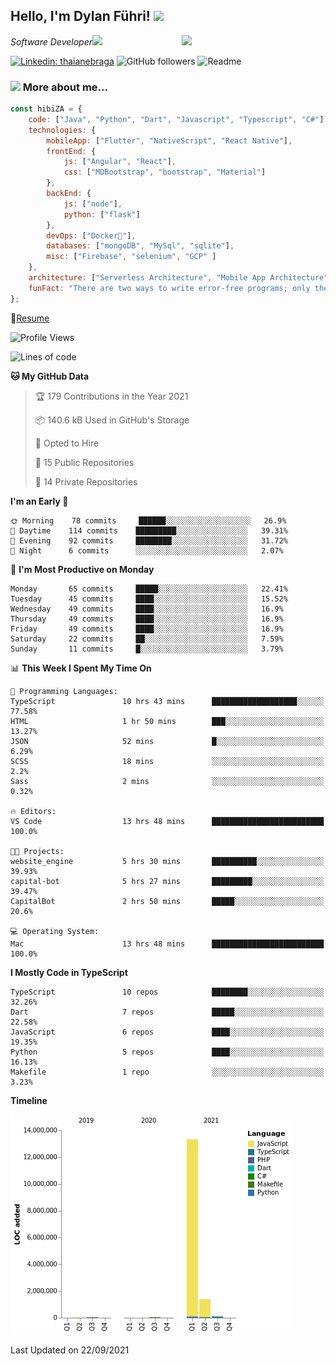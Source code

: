 <h2>Hello, I'm Dylan Führi! <img src="https://media.giphy.com/media/12oufCB0MyZ1Go/giphy.gif" width="50"></h2>
<img align='right' src="https://media.giphy.com/media/836HiJc7pgzy8iNXCn/giphy.gif" width="230">
<p><em>Software Developer</a><img src="https://media.giphy.com/media/WUlplcMpOCEmTGBtBW/giphy.gif" width="30"> 
</em></p>

[![Linkedin: thaianebraga](https://img.shields.io/badge/-Dylan-blue?style=flat-square&logo=Linkedin&logoColor=white&link=https://www.linkedin.com/in/dylan-fuhri/)](https://www.linkedin.com/in/dylan-fuhri/)
![GitHub followers](https://img.shields.io/github/followers/HibiZA?style=social)
![Readme](https://github.com/HibiZA/HibiZA/workflows/Readme/badge.svg)

### <img src="https://media.giphy.com/media/VgCDAzcKvsR6OM0uWg/giphy.gif" width="50"> More about me...  

```javascript
const hibiZA = {
    code: ["Java", "Python", "Dart", "Javascript", "Typescript", "C#"],
    technologies: {
        mobileApp: ["Flutter", "NativeScript", "React Native"],
        frontEnd: {
            js: ["Angular", "React"],
            css: ["MDBootstrap", "bootstrap", "Material"]
        },
        backEnd: {
            js: ["node"],
            python: ["flask"]
        },
        devOps: ["Docker🐳"],
        databases: ["mongoDB", "MySql", "sqlite"],
        misc: ["Firebase", "selenium", "GCP" ]
    },
    architecture: ["Serverless Architecture", "Mobile App Architecture"],
    funFact: "There are two ways to write error-free programs; only the third one works"
};
```
📝[Resume](https://drive.google.com/file/d/1RjxKCcvUeoyYgnL_eCwQ9zay77Ayr0Xu/view?usp=sharing)
<!--START_SECTION:waka-->
![Profile Views](http://img.shields.io/badge/Profile%20Views-0-blue)

![Lines of code](https://img.shields.io/badge/From%20Hello%20World%20I%27ve%20Written-14.9%20million%20lines%20of%20code-blue)

**🐱 My GitHub Data** 

> 🏆 179 Contributions in the Year 2021
 > 
> 📦 140.6 kB Used in GitHub's Storage 
 > 
> 💼 Opted to Hire
 > 
> 📜 15 Public Repositories 
 > 
> 🔑 14 Private Repositories  
 > 
**I'm an Early 🐤** 

```text
🌞 Morning    78 commits     ██████░░░░░░░░░░░░░░░░░░░   26.9% 
🌆 Daytime    114 commits    █████████░░░░░░░░░░░░░░░░   39.31% 
🌃 Evening    92 commits     ████████░░░░░░░░░░░░░░░░░   31.72% 
🌙 Night      6 commits      ░░░░░░░░░░░░░░░░░░░░░░░░░   2.07%

```
📅 **I'm Most Productive on Monday** 

```text
Monday       65 commits     █████░░░░░░░░░░░░░░░░░░░░   22.41% 
Tuesday      45 commits     ████░░░░░░░░░░░░░░░░░░░░░   15.52% 
Wednesday    49 commits     ████░░░░░░░░░░░░░░░░░░░░░   16.9% 
Thursday     49 commits     ████░░░░░░░░░░░░░░░░░░░░░   16.9% 
Friday       49 commits     ████░░░░░░░░░░░░░░░░░░░░░   16.9% 
Saturday     22 commits     ██░░░░░░░░░░░░░░░░░░░░░░░   7.59% 
Sunday       11 commits     █░░░░░░░░░░░░░░░░░░░░░░░░   3.79%

```


📊 **This Week I Spent My Time On** 

```text
💬 Programming Languages: 
TypeScript               10 hrs 43 mins      ███████████████████░░░░░░   77.58% 
HTML                     1 hr 50 mins        ███░░░░░░░░░░░░░░░░░░░░░░   13.27% 
JSON                     52 mins             █░░░░░░░░░░░░░░░░░░░░░░░░   6.29% 
SCSS                     18 mins             ░░░░░░░░░░░░░░░░░░░░░░░░░   2.2% 
Sass                     2 mins              ░░░░░░░░░░░░░░░░░░░░░░░░░   0.32%

🔥 Editors: 
VS Code                  13 hrs 48 mins      █████████████████████████   100.0%

🐱‍💻 Projects: 
website_engine           5 hrs 30 mins       ██████████░░░░░░░░░░░░░░░   39.93% 
capital-bot              5 hrs 27 mins       █████████░░░░░░░░░░░░░░░░   39.47% 
CapitalBot               2 hrs 50 mins       █████░░░░░░░░░░░░░░░░░░░░   20.6%

💻 Operating System: 
Mac                      13 hrs 48 mins      █████████████████████████   100.0%

```

**I Mostly Code in TypeScript** 

```text
TypeScript               10 repos            ████████░░░░░░░░░░░░░░░░░   32.26% 
Dart                     7 repos             █████░░░░░░░░░░░░░░░░░░░░   22.58% 
JavaScript               6 repos             ████░░░░░░░░░░░░░░░░░░░░░   19.35% 
Python                   5 repos             ████░░░░░░░░░░░░░░░░░░░░░   16.13% 
Makefile                 1 repo              ░░░░░░░░░░░░░░░░░░░░░░░░░   3.23%

```


**Timeline**

![Chart not found](https://raw.githubusercontent.com/HibiZA/HibiZA/master/charts/bar_graph.png) 


 Last Updated on 22/09/2021
<!--END_SECTION:waka-->
